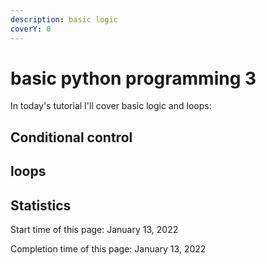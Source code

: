 ```yaml
---
description: basic logic
coverY: 0
---
```


# basic python programming 3

In today's tutorial I'll cover basic logic and loops:

## Conditional control



## loops















## Statistics

Start time of this page: January 13, 2022

Completion time of this page: January 13, 2022
